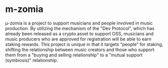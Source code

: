 # m-zomia
μ-zomia is a project to support musicians and people involved in music production.  By utilizing the mechanism of the "Dev Protocol", which has already been released as a crypto asset to support OSS, musicians and music producers who are approved for registration will be able to earn staking rewards.  This project is unique in that it targets "people" for staking, shifting the relationship between music creators and those who support them from a "buying and selling relationship" to a "mutual support (symbiosis)" relationship. 
